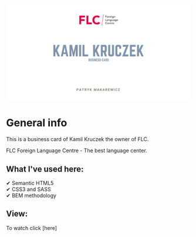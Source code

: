 ![cover](./public/kamil_kruczek.png)

# General info

This is a business card of Kamil Kruczek the owner of FLC.

FLC Foreign Language Centre - The best language center.

## What I've used here:

✔ Semantic HTML5 <br/>
✔ CSS3 and SASS <br/>
✔ BEM methodology <br/>

## View:

To watch click [here]
